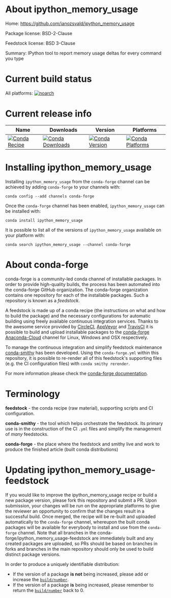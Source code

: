 About ipython_memory_usage
==========================

Home: https://github.com/ianozsvald/ipython_memory_usage

Package license: BSD-2-Clause

Feedstock license: BSD 3-Clause

Summary: IPython tool to report memory usage deltas for every command you type



Current build status
====================

All platforms:
[![noarch](https://img.shields.io/circleci/project/github/conda-forge/ipython_memory_usage-feedstock/master.svg?label=noarch)](https://circleci.com/gh/conda-forge/ipython_memory_usage-feedstock)

Current release info
====================

| Name | Downloads | Version | Platforms |
| --- | --- | --- | --- |
| [![Conda Recipe](https://img.shields.io/badge/recipe-ipython_memory_usage-green.svg)](https://anaconda.org/conda-forge/ipython_memory_usage) | [![Conda Downloads](https://img.shields.io/conda/dn/conda-forge/ipython_memory_usage.svg)](https://anaconda.org/conda-forge/ipython_memory_usage) | [![Conda Version](https://img.shields.io/conda/vn/conda-forge/ipython_memory_usage.svg)](https://anaconda.org/conda-forge/ipython_memory_usage) | [![Conda Platforms](https://img.shields.io/conda/pn/conda-forge/ipython_memory_usage.svg)](https://anaconda.org/conda-forge/ipython_memory_usage) |

Installing ipython_memory_usage
===============================

Installing `ipython_memory_usage` from the `conda-forge` channel can be achieved by adding `conda-forge` to your channels with:

```
conda config --add channels conda-forge
```

Once the `conda-forge` channel has been enabled, `ipython_memory_usage` can be installed with:

```
conda install ipython_memory_usage
```

It is possible to list all of the versions of `ipython_memory_usage` available on your platform with:

```
conda search ipython_memory_usage --channel conda-forge
```


About conda-forge
=================

conda-forge is a community-led conda channel of installable packages.
In order to provide high-quality builds, the process has been automated into the
conda-forge GitHub organization. The conda-forge organization contains one repository
for each of the installable packages. Such a repository is known as a *feedstock*.

A feedstock is made up of a conda recipe (the instructions on what and how to build
the package) and the necessary configurations for automatic building using freely
available continuous integration services. Thanks to the awesome service provided by
[CircleCI](https://circleci.com/), [AppVeyor](https://www.appveyor.com/)
and [TravisCI](https://travis-ci.org/) it is possible to build and upload installable
packages to the [conda-forge](https://anaconda.org/conda-forge)
[Anaconda-Cloud](https://anaconda.org/) channel for Linux, Windows and OSX respectively.

To manage the continuous integration and simplify feedstock maintenance
[conda-smithy](https://github.com/conda-forge/conda-smithy) has been developed.
Using the ``conda-forge.yml`` within this repository, it is possible to re-render all of
this feedstock's supporting files (e.g. the CI configuration files) with ``conda smithy rerender``.

For more information please check the [conda-forge documentation](https://conda-forge.org/docs/).

Terminology
===========

**feedstock** - the conda recipe (raw material), supporting scripts and CI configuration.

**conda-smithy** - the tool which helps orchestrate the feedstock.
                   Its primary use is in the construction of the CI ``.yml`` files
                   and simplify the management of *many* feedstocks.

**conda-forge** - the place where the feedstock and smithy live and work to
                  produce the finished article (built conda distributions)


Updating ipython_memory_usage-feedstock
=======================================

If you would like to improve the ipython_memory_usage recipe or build a new
package version, please fork this repository and submit a PR. Upon submission,
your changes will be run on the appropriate platforms to give the reviewer an
opportunity to confirm that the changes result in a successful build. Once
merged, the recipe will be re-built and uploaded automatically to the
`conda-forge` channel, whereupon the built conda packages will be available for
everybody to install and use from the `conda-forge` channel.
Note that all branches in the conda-forge/ipython_memory_usage-feedstock are
immediately built and any created packages are uploaded, so PRs should be based
on branches in forks and branches in the main repository should only be used to
build distinct package versions.

In order to produce a uniquely identifiable distribution:
 * If the version of a package **is not** being increased, please add or increase
   the [``build/number``](https://conda.io/docs/user-guide/tasks/build-packages/define-metadata.html#build-number-and-string).
 * If the version of a package **is** being increased, please remember to return
   the [``build/number``](https://conda.io/docs/user-guide/tasks/build-packages/define-metadata.html#build-number-and-string)
   back to 0.
